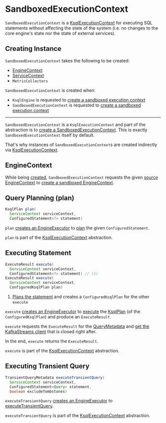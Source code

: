 # SandboxedExecutionContext

`SandboxedExecutionContext` is a [KsqlExecutionContext](KsqlExecutionContext.md) for executing SQL statements without affecting the state of the system (i.e. no changes to the core engine's state nor the state of external services).

## Creating Instance

`SandboxedExecutionContext` takes the following to be created:

* <span id="sourceContext"> [EngineContext](EngineContext.md)
* <span id="serviceContext"> [ServiceContext](ServiceContext.md)
* <span id="metricCollectors"> `MetricCollectors`

`SandboxedExecutionContext` is created when:

* `KsqlEngine` is requested to [create a sandboxed execution context](KsqlEngine.md#createSandbox)
* `SandboxedExecutionContext` is requested to [create a sandboxed execution context](#createSandbox)

---

`SandboxedExecutionContext` is a `KsqlExecutionContext` and part of the abstraction is to [create a SandboxedExecutionContext](KsqlExecutionContext.md#createSandbox).
This is exactly `SandboxedExecutionContext` itself by default.

That's why instances of `SandboxedExecutionContext`s are created indirectly via [KsqlExecutionContext](KsqlExecutionContext.md#createSandbox).

## <span id="engineContext"> EngineContext

While being [created](#creating-instance), `SandboxedExecutionContext` requests the given [source EngineContext](#sourceContext) to [create a sandboxed EngineContext](EngineContext.md#createSandbox).

## <span id="plan"> Query Planning (plan)

```java
KsqlPlan plan(
  ServiceContext serviceContext,
  ConfiguredStatement<?> statement)
```

`plan` [creates an EngineExecutor](EngineExecutor.md#create) to [plan](EngineExecutor.md#plan) the given `ConfiguredStatement`.

`plan` is part of the [KsqlExecutionContext](KsqlExecutionContext.md#plan) abstraction.

## <span id="execute"> Executing Statement

```java
ExecuteResult execute(
  ServiceContext serviceContext,
  ConfiguredStatement<?> statement) // (1)
ExecuteResult execute(
  ServiceContext serviceContext,
  ConfiguredKsqlPlan plan)
```

1. [Plans the statement](#plan) and creates a `ConfiguredKsqlPlan` for the other `execute`

`execute` [creates an EngineExecutor](EngineExecutor.md#create) to [execute](EngineExecutor.md#execute) the [KsqlPlan](KsqlPlan.md) (of the `ConfiguredKsqlPlan`) and produce an `ExecuteResult`.

`execute` requests the `ExecuteResult` for the [QueryMetadata](QueryMetadata.md) and [get the KafkaStreams client](QueryMetadata.md#getKafkaStreams) that is closed right after.

In the end, `execute` returns the `ExecuteResult`.

`execute` is part of the [KsqlExecutionContext](KsqlExecutionContext.md#execute) abstraction.

## <span id="executeTransientQuery"> Executing Transient Query

```java
TransientQueryMetadata executeTransientQuery(
  ServiceContext serviceContext,
  ConfiguredStatement<Query> statement,
  boolean excludeTombstones)
```

`executeTransientQuery` [creates an EngineExecutor](EngineExecutor.md#create) to [executeTransientQuery](EngineExecutor.md#executeTransientQuery).

`executeTransientQuery` is part of the [KsqlExecutionContext](KsqlExecutionContext.md#executeTransientQuery) abstraction.
